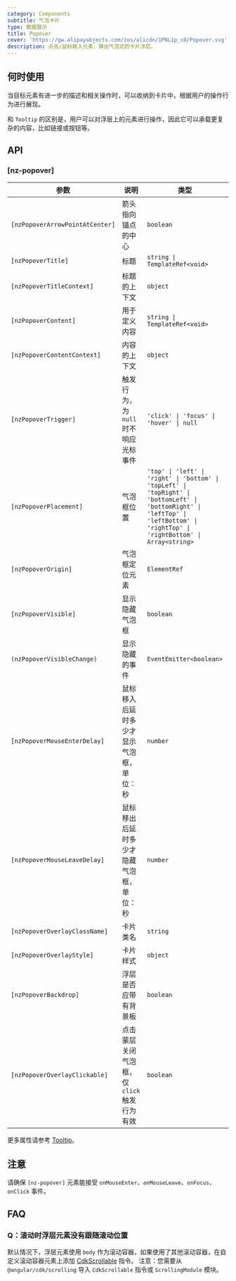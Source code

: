 ```yaml
---
category: Components
subtitle: 气泡卡片
type: 数据展示
title: Popover
cover: 'https://gw.alipayobjects.com/zos/alicdn/1PNL1p_cO/Popover.svg'
description: 点击/鼠标移入元素，弹出气泡式的卡片浮层。
---
```


## 何时使用

当目标元素有进一步的描述和相关操作时，可以收纳到卡片中，根据用户的操作行为进行展现。

和 `Tooltip` 的区别是，用户可以对浮层上的元素进行操作，因此它可以承载更复杂的内容，比如链接或按钮等。

## API

### [nz-popover]

| 参数                            | 说明                                      | 类型                                                                                                                                                                              | 默认值    |
| ------------------------------- | ----------------------------------------- | --------------------------------------------------------------------------------------------------------------------------------------------------------------------------------- | --------- |
| `[nzPopoverArrowPointAtCenter]` | 箭头指向锚点的中心                        | `boolean`                                                                                                                                                                         | `false`   |
| `[nzPopoverTitle]`              | 标题                                      | `string \| TemplateRef<void>`                                                                                                                                                     | -         |
| `[nzPopoverTitleContext]`       | 标题的上下文                              | `object`                                                                                                                                                                          | -         |
| `[nzPopoverContent]`            | 用于定义内容                              | `string \| TemplateRef<void>`                                                                                                                                                     | -         |
| `[nzPopoverContentContext]`     | 内容的上下文                              | `object`                                                                                                                                                                          | -         |
| `[nzPopoverTrigger]`            | 触发行为，为 `null` 时不响应光标事件      | `'click' \| 'focus' \| 'hover' \| null`                                                                                                                                           | `'hover'` |
| `[nzPopoverPlacement]`          | 气泡框位置                                | `'top' \| 'left' \| 'right' \| 'bottom' \| 'topLeft' \| 'topRight' \| 'bottomLeft' \| 'bottomRight' \| 'leftTop' \| 'leftBottom' \| 'rightTop' \| 'rightBottom' \| Array<string>` | `'top'`   |
| `[nzPopoverOrigin]`             | 气泡框定位元素                            | `ElementRef`                                                                                                                                                                      | -         |
| `[nzPopoverVisible]`            | 显示隐藏气泡框                            | `boolean`                                                                                                                                                                         | `false`   |
| `(nzPopoverVisibleChange)`      | 显示隐藏的事件                            | `EventEmitter<boolean>`                                                                                                                                                           | -         |
| `[nzPopoverMouseEnterDelay]`    | 鼠标移入后延时多少才显示气泡框，单位：秒  | `number`                                                                                                                                                                          | `0.15`    |
| `[nzPopoverMouseLeaveDelay]`    | 鼠标移出后延时多少才隐藏气泡框，单位：秒  | `number`                                                                                                                                                                          | `0.1`     |
| `[nzPopoverOverlayClassName]`   | 卡片类名                                  | `string`                                                                                                                                                                          | -         |
| `[nzPopoverOverlayStyle]`       | 卡片样式                                  | `object`                                                                                                                                                                          | -         |
| `[nzPopoverBackdrop]`           | 浮层是否应带有背景板                      | `boolean`                                                                                                                                                                         | `false`   |
| `[nzPopoverOverlayClickable]`   | 点击蒙层关闭气泡框，仅`click`触发行为有效 | `boolean`                                                                                                                                                                         | `true`    |

更多属性请参考 [Tooltip](/components/tooltip/zh#api)。

## 注意

请确保 `[nz-popover]` 元素能接受 `onMouseEnter`、`onMouseLeave`、`onFocus`、`onClick` 事件。

## FAQ

### Q：滚动时浮层元素没有跟随滚动位置

默认情况下，浮层元素使用 `body` 作为滚动容器，如果使用了其他滚动容器，在自定义滚动容器元素上添加 [CdkScrollable](https://material.angular.dev/cdk/scrolling/api#CdkScrollable) 指令。
注意：您需要从 `@angular/cdk/scrolling` 导入 `CdkScrollable` 指令或 `ScrollingModule` 模块。
